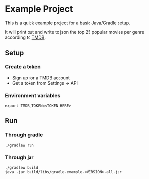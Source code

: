 # Example Project

This is a quick example project for a basic Java/Gradle setup.

It will print out and write to json the top 25 popular movies per genre according to [TMDB](https://www.themoviedb.org/).

## Setup

### Create a token
- Sign up for a TMDB account
- Get a token from Settings -> API

### Environment variables

```shell
export TMDB_TOKEN=<TOKEN HERE>
```

## Run

### Through gradle
```shell
./gradlew run
```

### Through jar
```shell
./gradlew build
java -jar build/libs/gradle-example-<VERSION>-all.jar
```


